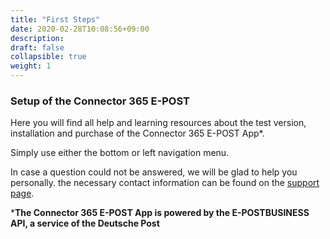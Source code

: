 ```yaml
---
title: "First Steps"
date: 2020-02-28T10:08:56+09:00
description: 
draft: false
collapsible: true
weight: 1
---
```

### Setup of the Connector 365 E-POST

Here you will find all help and learning resources about the test version, installation and purchase of the Connector 365 E-POST App*.

Simply use either the bottom or left navigation menu.

In case a question could not be answered, we will be glad to help you personally. the necessary contact information can be found on the [support page](en-us/apps/e-post/support/).



***The Connector 365 E-POST App is powered by the E-POSTBUSINESS API, a service of the Deutsche Post**
